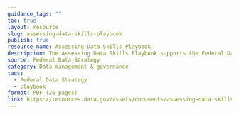 ```yaml
---
guidance_tags: ""
toc: true
layout: resource
slug: assessing-data-skills-playbook
publish: true
resource_name: Assessing Data Skills Playbook
description: The Assessing Data Skills Playbook supports the Federal Data Strategy by helping agencies get started with assessing data skills. 
source: Federal Data Strategy
category: Data management & governance
tags:
  - Federal Data Strategy
  - playbook
format: PDF (26 pages)
link: https://resources.data.gov/assets/documents/assessing-data-skills-playbook.pdf
---
```

